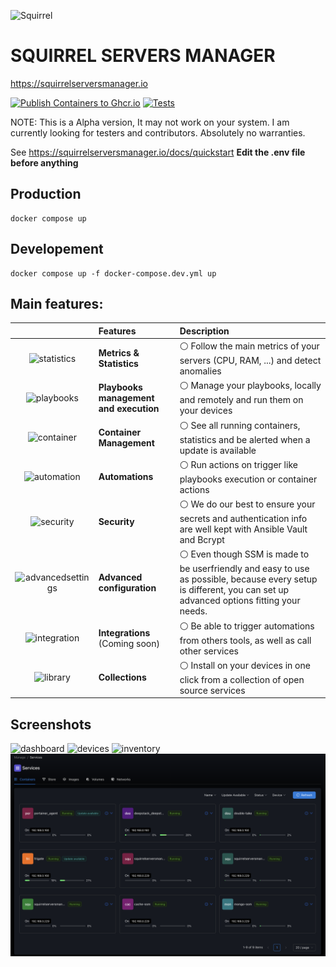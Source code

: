 ![Squirrel](./client/public/logo.svg)
# SQUIRREL SERVERS MANAGER
https://squirrelserversmanager.io

[![Publish Containers to Ghcr.io](https://github.com/SquirrelCorporation/SquirrelServersManager/actions/workflows/docker-publish.yml/badge.svg)](https://github.com/SquirrelCorporation/SquirrelServersManager/actions/workflows/docker-publish.yml)
[![Tests](https://github.com/SquirrelCorporation/SquirrelServersManager/actions/workflows/node.js.yml/badge.svg)](https://github.com/SquirrelCorporation/SquirrelServersManager/actions/workflows/node.js.yml)

NOTE:
This is a Alpha version, It may not work on your system. I am currently looking for testers and contributors.
Absolutely no warranties. 

See https://squirrelserversmanager.io/docs/quickstart
**Edit the .env file before anything**

## Production
```console
docker compose up
```

## Developement
```console
docker compose up -f docker-compose.dev.yml up 
```

## Main features:
|                                                  | Features                               | Description                                                                                                                                                                  |
|:------------------------------------------------:|:---------------------------------------|:-----------------------------------------------------------------------------------------------------------------------------------------------------------------------------|
|       <img src="https://squirrelserversmanager.io/home/statistics.svg" alt="statistics" width="100" height="100">       | **Metrics & Statistics**               | :white_circle: Follow the main metrics of your servers (CPU, RAM, ...) and detect anomalies                                                                                  |
|  <img src="https://squirrelserversmanager.io/home/playback-speed-bold.svg" alt="playbooks" width="100" height="100">   | **Playbooks management and execution** | :white_circle: Manage your playbooks, locally and remotely and run them on your devices                                                                                      |
|       <img src="https://squirrelserversmanager.io/home/container.svg" alt="container" width="100" height="100">     | **Container Management**               | :white_circle: See all running containers, statistics and be alerted when a update is available                                                                              |
| <img src="https://squirrelserversmanager.io/home/ibm-event-automation.svg" alt="automation" width="100" height="100"> | **Automations**                        | :white_circle: Run actions on trigger like playbooks execution or container actions                                                                                          |
|       <img src="https://squirrelserversmanager.io/home/security.svg" alt="security" width="100" height="100">          | **Security**                           | :white_circle: We do our best to ensure your secrets and authentication info are well kept with Ansible Vault and Bcrypt                                                     | 
| <img src="https://squirrelserversmanager.io/home/advanced-settings.svg" alt="advancedsettings" width="100" height="100">| **Advanced configuration**             | :white_circle: Even though SSM is made to be userfriendly and easy to use as possible, because every setup is different, you can set up advanced options fitting your needs. | 
| <img src="https://squirrelserversmanager.io/home/integration-general.svg" alt="integration" width="100" height="100">    | **Integrations** (Coming soon)         | :white_circle: Be able to trigger automations from others tools, as well as call other services                                                                              | 
|      <img src="https://squirrelserversmanager.io/home/library-filled.svg" alt="library" width="100" height="100">      | **Collections**        | :white_circle: Install on your devices in one click from a collection of open source services                                                                                | 


## Screenshots
![dashboard](./site/public/dashboard.png)
![devices](./site/public/devices.png)
![inventory](./site/public/inventory.png)
![services](./site/public/services.png)
